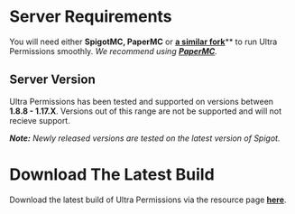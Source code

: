 # Server Requirements
You will need either **SpigotMC, PaperMC** or [**a similar fork**](https://github.com/SpiritenHasArrived/MC/blob/main/Server_Side/server_jars.md#bukkit--a-z)** to run Ultra Permissions smoothly. *We recommend using [**PaperMC**](https://papermc.io/downloads).*
<br>

## Server Version
Ultra Permissions has been tested and supported on versions between **1.8.8 - 1.17.X**. Versions out of this range are not be supported and will not recieve support.

***Note:*** *Newly released versions are tested on the latest version of Spigot.*
<br>

# Download The Latest Build
Download the latest build of Ultra Permissions via the resource page [**here**](https://www.spigotmc.org/resources/ultra-permissions.42678/).
